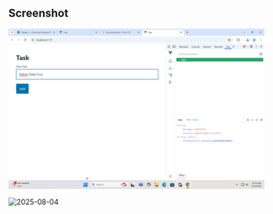 ## Screenshot

![Dashboard Preview](vue-task.png)

<img width="960" height="540" alt="2025-08-04" src="https://github.com/user-attachments/assets/e6fdd3c8-8655-4405-9919-ec601ab1620d" />
